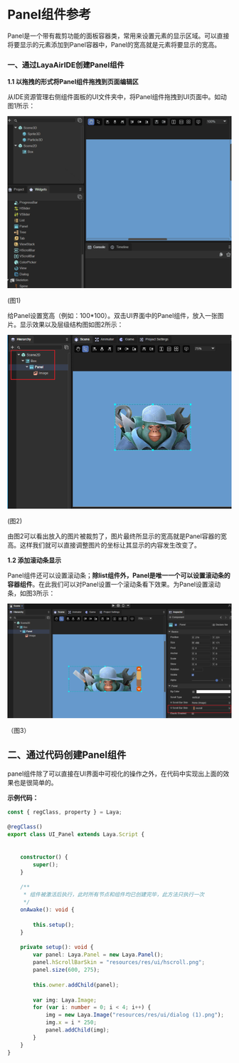 # Panel组件参考

Panel是一个带有裁剪功能的面板容器类，常用来设置元素的显示区域。可以直接将要显示的元素添加到Panel容器中，Panel的宽高就是元素将要显示的宽高。

### 一、通过LayaAirIDE创建Panel组件

**1.1 以拖拽的形式将Panel组件拖拽到页面编辑区**

从IDE资源管理右侧组件面板的UI文件夹中，将Panel组件拖拽到UI页面中。如动图1所示：

![1](img\1.gif) 

(图1)

给Panel设置宽高（例如：100*100）。双击UI界面中的Panel组件，放入一张图片。显示效果以及层级结构图如图2所示：

![2](img\2.png) 

(图2)

由图2可以看出放入的图片被裁剪了，图片最终所显示的宽高就是Panel容器的宽高。这样我们就可以直接调整图片的坐标让其显示的内容发生改变了。



**1.2 添加滚动条显示**

Panel组件还可以设置滚动条；**除list组件外，Panel是唯一一个可以设置滚动条的容器组件**。在此我们可以对Panel设置一个滚动条看下效果。为Panel设置滚动条，如图3所示：

![](img/3.png)

（图3）



## 二、通过代码创建Panel组件

panel组件除了可以直接在UI界面中可视化的操作之外，在代码中实现出上面的效果也是很简单的。

**示例代码：**

```typescript
const { regClass, property } = Laya;

@regClass()
export class UI_Panel extends Laya.Script {


    constructor() {
        super();
    }

    /**
     * 组件被激活后执行，此时所有节点和组件均已创建完毕，此方法只执行一次
     */
    onAwake(): void {

		this.setup();
	}
    
	private setup(): void {
		var panel: Laya.Panel = new Laya.Panel();
		panel.hScrollBarSkin = "resources/res/ui/hscroll.png";
		panel.size(600, 275);

		this.owner.addChild(panel);

		var img: Laya.Image;
		for (var i: number = 0; i < 4; i++) {
			img = new Laya.Image("resources/res/ui/dialog (1).png");
			img.x = i * 250;
			panel.addChild(img);
		}
	} 
}
```

